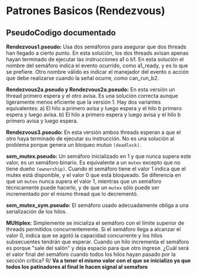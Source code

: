 # Patrones Basicos (Rendezvous)

## PseudoCodigo documentado

**Rendezvous1.pseudo:** Usa dos semáforos para asegurar que dos threads han llegado a cierto punto. En esta solución, los dos threads avisan apenas hayan terminado de ejecutar las instrucciones a1 o b1. En esta solución el nombre del semáforo indica el evento ocurrido, como a1_ready, y es lo que se prefiere. Otro nombre válido es indicar el manejador del evento o acción que debe realizarse cuando la señal ocurre, como can_run_b2.

**Rendezvous2a.pseudo y Rendezvous2a.pseudo:** En esta versión un thread primero espera y el otro avisa. Es una solución correcta aunque ligeramente menos eficiente que la versión 1. Hay dos variantes equivalentes: a) El hilo a primero avisa y luego espera y el hilo b primero espera y luego avisa. b) El hilo a primero espera y luego avisa y el hilo b primero avisa y luego espera.

**Rendezvous3.pseudo:** En esta versión ambos threads esperan a que el otro haya terminado de ejecutar su instrucción. No es una solución al problema porque genera un bloqueo mutuo `(deadlock)`.

**sem_mutex.pseudo:** Un semáforo inicializado en 1 y que nunca supera este valor, es un semáforo binario. Es equivalente a un `mutex` excepto que no tiene dueño `(ownership)`. Cuando el semáforo tiene el valor 1 indica que el mutex está disponible, y el valor 0 que está bloqueado. Se diferencia en que un `mutex` nunca supera el valor 1, mientras que un semáforo técnicamente puede hacerlo, y de que un `mutex` sólo puede ser incrementado por el mismo thread que lo decrementó.

**sem_mutex_sym.pseudo:** El semáforo usado adecuadamente obliga a una serialización de los hilos.

**MUltiplex:** Simplemente se inicializa el semáforo con el límite superior de threads permitidos concurrentemente. Si el semáforo llega a alcanzar el valor 0, indica que se agotó la capacidad concurrente y los hilos subsecuentes tendrán que esperar. Cuando un hilo incrementa el semáforo es porque "sale del salón" y deja espacio para que otro ingrese. ¿Cuál será el valor final del semáforo cuando todos los hilos hayan pasado por la sección crítica? R/ **Va a tener el mismo valor con el que se inicializo ya que todos los patinadores al final le hacen signal al semaforo**